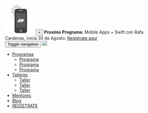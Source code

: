 <nav class="navbar navbar-default navbar-fixed-top">
  <div class="alert alert-default alert-dismissible fade in" role="alert">
    <div class="container">
      <div class="row">
        <div class="col-md-10 col-md-offset-1">
          <img src="images/mobile-app.svg">
          <button type="button" class="close" data-dismiss="alert" aria-label="Close"><span aria-hidden="true">×</span></button> <strong>Proximo Programa:</strong> Mobile Apps + Swift con Rafa Cardenas, inicia 30 de Agosto. <a href="#" target="_self"> Regístrate aquí</a>
        </div>
      </div>
    </div>
  </div>
  <div class="container-fluid">
    <div class="container">
      <div class="navbar-header">
        <button type="button" class="navbar-toggle collapsed" data-toggle="collapse" data-target="#bs-example-navbar-collapse-1" aria-expanded="false">
          <span class="sr-only">Toggle navigation</span>
          <span class="icon-bar"></span>
          <span class="icon-bar"></span>
          <span class="icon-bar"></span>
        </button>
        <a class="navbar-brand" href="/">
          <img src="{{ site.baseurl }}/images/hacker-school-logo.jpg">
        </a>
      </div>
      <div class="collapse navbar-collapse" id="bs-example-navbar-collapse-1">
        <ul class="nav navbar-nav navbar-right">
          <li role="presentation" class="dropdown">
            <a class="dropdown-toggle" data-toggle="dropdown" href="#" role="button" aria-haspopup="true" aria-expanded="false">
              Programas <span class="caret"></span>
            </a>
            <ul class="dropdown-menu">
              <li><a href="{{site.baseurl}}/programa">Programa</a></li>
              <li><a href="{{site.baseurl}}/programa">Programa</a></li>
              <li><a href="{{site.baseurl}}/programa">Programa</a></li>
            </ul>
          </li>
          <li role="presentation" class="dropdown">
            <a class="dropdown-toggle" data-toggle="dropdown" href="#" role="button" aria-haspopup="true" aria-expanded="false">
              Talleres <span class="caret"></span>
            </a>
            <ul class="dropdown-menu">
              <li><a href="#">Taller</a></li>
              <li><a href="#">Taller</a></li>
              <li><a href="#">Taller</a></li>
            </ul>
          </li>
          <li><a href="{{site.baseurl}}/">Mentores</a></li>
          <li><a href="{{site.baseurl}}/">Blog</a></li>
          <li><a href="{{site.baseurl}}/" class="btn btn-success" role="button">REGÍSTRATE</a></li>
        </ul>
      </div>
    </div>
  </div>
</nav>